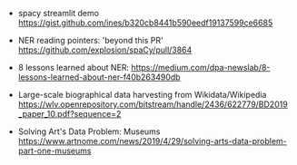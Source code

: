 - spacy streamlit demo https://gist.github.com/ines/b320cb8441b590eedf19137599ce6685
- NER reading pointers: 'beyond this PR' https://github.com/explosion/spaCy/pull/3864
- 8 lessons learned about NER: https://medium.com/dpa-newslab/8-lessons-learned-about-ner-f40b263490db


- Large-scale biographical data harvesting from Wikidata/Wikipedia https://wlv.openrepository.com/bitstream/handle/2436/622779/BD2019_paper_10.pdf?sequence=2


- Solving Art's Data Problem: Museums https://www.artnome.com/news/2019/4/29/solving-arts-data-problem-part-one-museums